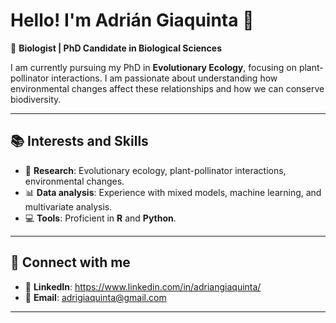 # Hello! I'm Adrián Giaquinta 👋

🌱 **Biologist | PhD Candidate in Biological Sciences**

I am currently pursuing my PhD in **Evolutionary Ecology**, focusing on plant-pollinator interactions. I am passionate about understanding how environmental changes affect these relationships and how we can conserve biodiversity.

---

## 📚 **Interests and Skills**

- 🔬 **Research**: Evolutionary ecology, plant-pollinator interactions, environmental changes.
- 📊 **Data analysis**: Experience with mixed models, machine learning, and multivariate analysis.
- 💻 **Tools**: Proficient in **R** and **Python**.

---

## 🔗 **Connect with me**

- 💼 **LinkedIn**: https://www.linkedin.com/in/adriangiaquinta/
- 📧 **Email**: adrigiaquinta@gmail.com

---
